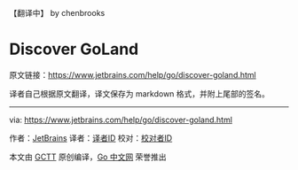 【翻译中】 by chenbrooks

# Discover GoLand

原文链接：https://www.jetbrains.com/help/go/discover-goland.html

译者自己根据原文翻译，译文保存为 markdown 格式，并附上尾部的签名。

----------------

via: https://www.jetbrains.com/help/go/discover-goland.html

作者：[JetBrains](https://www.jetbrains.com/)
译者：[译者ID](https://github.com/译者ID)
校对：[校对者ID](https://github.com/校对者ID)

本文由 [GCTT](https://github.com/studygolang/GCTT) 原创编译，[Go 中文网](https://studygolang.com/) 荣誉推出
